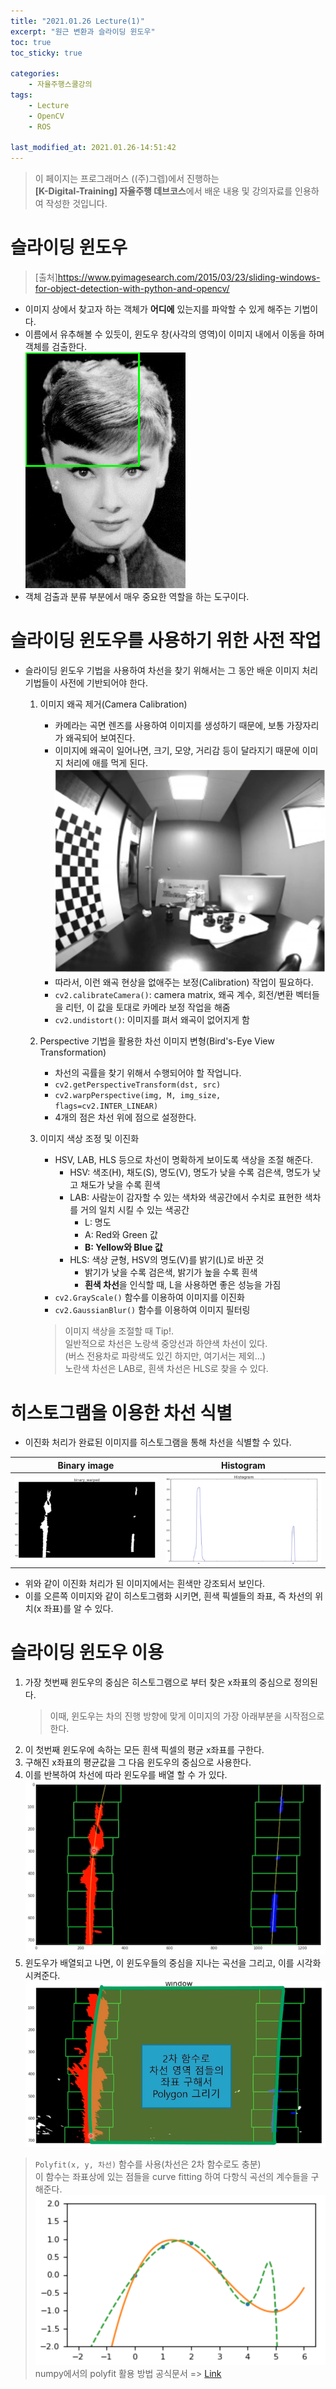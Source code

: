 ```yaml
---
title: "2021.01.26 Lecture(1)"
excerpt: "원근 변환과 슬라이딩 윈도우"
toc: true
toc_sticky: true

categories:
    - 자율주행스쿨강의
tags:
    - Lecture
    - OpenCV
    - ROS

last_modified_at: 2021.01.26-14:51:42 
---
```


>이 페이지는 프로그래머스 ((주)그렙)에서 진행하는\
**[K-Digital-Training] 자율주행 데브코스**에서 배운 내용 및 강의자료를 인용하여 작성한 것입니다.

# 슬라이딩 윈도우
> [출처]<https://www.pyimagesearch.com/2015/03/23/sliding-windows-for-object-detection-with-python-and-opencv/>

- 이미지 상에서 찾고자 하는 객체가 **어디에** 있는지를 파악할 수 있게 해주는 기법이다.
- 이름에서 유추해볼 수 있듯이, 윈도우 창(사각의 영역)이 이미지 내에서 이동을 하며 객체를 검출한다.\
![sliding-window-example](/assets/images/lecture/week09_imgs/sliding_window_example.gif)
- 객체 검출과 분류 부분에서 매우 중요한 역할을 하는 도구이다.

# 슬라이딩 윈도우를 사용하기 위한 사전 작업
- 슬라이딩 윈도우 기법을 사용하여 차선을 찾기 위해서는 그 동안 배운 이미지 처리 기법들이 사전에 기반되어야 한다.

    1. 이미지 왜곡 제거(Camera Calibration)
        - 카메라는 곡면 렌즈를 사용하여 이미지를 생성하기 때문에, 보통 가장자리가 왜곡되어 보여진다.
        - 이미지에 왜곡이 일어나면, 크기, 모양, 거리감 등이 달라지기 때문에 이미지 처리에 애를 먹게 된다.\
            ![image_distortion](/assets/images/lecture/week09_imgs/distortion.png)
        - 따라서, 이런 왜곡 현상을 없애주는 보정(Calibration) 작업이 필요하다.
        - `cv2.calibrateCamera()`: camera matrix, 왜곡 계수, 회전/변환 벡터들을 리턴, 이 값을 토대로 카메라 보정 작업을 해줌
        - `cv2.undistort()`: 이미지를 펴서 왜곡이 없어지게 함
    
    2. Perspective 기법을 활용한 차선 이미지 변형(Bird's-Eye View Transformation)
        - 차선의 곡률을 찾기 위해서 수행되어야 할 작업니다.
        - `cv2.getPerspectiveTransform(dst, src)`
        - `cv2.warpPerspective(img, M, img_size, flags=cv2.INTER_LINEAR)`
        - 4개의 점은 차선 위에 점으로 설정한다.
    
    3. 이미지 색상 조정 및 이진화
        - HSV, LAB, HLS 등으로 차선이 명확하게 보이도록 색상을 조절 해준다.
            - HSV: 색조(H), 채도(S), 명도(V), 명도가 낮을 수록 검은색, 명도가 낮고 채도가 낮을 수록 흰색
            - LAB: 사람눈이 감자할 수 있는 색차와 색공간에서 수치로 표현한 색차를 거의 일치 시킬 수 있는 색공간
                - L: 명도
                - A: Red와 Green 값
                - **B: Yellow와 Blue 값**
            - HLS: 색상 균형, HSV의 명도(V)를 밝기(L)로 바꾼 것
                - 밝기가 낮을 수록 검은색, 밝기가 높을 수록 흰색
                - **흰색 차선**을 인식할 때, L을 사용하면 좋은 성능을 가짐
        - `cv2.GrayScale()` 함수를 이용하여 이미지를 이진화
        - `cv2.GaussianBlur()` 함수를 이용하여 이미지 필터링
        > 이미지 색상을 조절할 때 Tip!.\
        > 일반적으로 차선은 노랑색 중앙선과 하얀색 차선이 있다.\
        (버스 전용차로 파랑색도 있긴 하지만, 여기서는 제외...)\
        > 노란색 차선은 LAB로, 흰색 차선은 HLS로 찾을 수 있다.

# 히스토그램을 이용한 차선 식별
- 이진화 처리가 완료된 이미지를 히스토그램을 통해 차선을 식별할 수 있다.

|Binary image|Histogram|
|:---:|:---:|
|![binary](/assets/images/lecture/week09_imgs/binary.png)|![histogram](/assets/images/lecture/week09_imgs/histogram.png)|

- 위와 같이 이진화 처리가 된 이미지에서는 흰색만 강조되서 보인다.
- 이를 오른쪽 이미지와 같이 히스토그램화 시키면, 흰색 픽셀들의 좌표, 즉 차선의 위치(x 좌표)를 알 수 있다.

# 슬라이딩 윈도우 이용
1. 가장 첫번째 윈도우의 중심은 히스토그램으로 부터 찾은 x좌표의 중심으로 정의된다.
    > 이때, 윈도우는 차의 진행 방향에 맞게 이미지의 가장 아래부분을 시작점으로 한다.
2. 이 첫번째 윈도우에 속하는 모든 흰색 픽셀의 평균 x좌표를 구한다.
3. 구해진 x좌표의 평균값을 그 다음 윈도우의 중심으로 사용한다.
4. 이를 반복하여 차선에 따라 윈도우를 배열 할 수 가 있다.\
![sliding window](/assets/images/lecture/week09_imgs/lane_sliding_window.png)
5. 윈도우가 배열되고 나면, 이 윈도우들의 중심을 지나는 곡선을 그리고, 이를 시각화 시켜준다.\
![poly](/assets/images/lecture/week09_imgs/poly.png)
> `Polyfit(x, y, 차선)` 함수를 사용(차선은 2차 함수로도 충분)\
이 함수는 좌표상에 있는 점들을 curve fitting 하여 다항식 곡선의 계수들을 구해준다.
![polyfit](/assets/images/lecture/week09_imgs/polyfit.png)
> numpy에서의 polyfit 활용 방법 공식문서 => [Link](https://numpy.org/doc/stable/reference/generated/numpy.polyfit.html)

